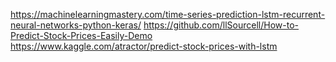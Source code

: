 
https://machinelearningmastery.com/time-series-prediction-lstm-recurrent-neural-networks-python-keras/
https://github.com/llSourcell/How-to-Predict-Stock-Prices-Easily-Demo
https://www.kaggle.com/atractor/predict-stock-prices-with-lstm
